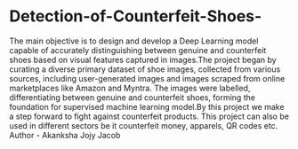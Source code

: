# Detection-of-Counterfeit-Shoes-
The main objective is to design and develop a Deep Learning model  capable of accurately distinguishing between genuine and counterfeit shoes based on visual features  captured in images.The project began by curating a diverse primary dataset of shoe images, collected from various sources, including user-generated images and images scraped from online marketplaces like Amazon and Myntra. The images were labelled, differentiating between genuine and counterfeit shoes, forming the foundation for supervised machine learning model.By this project we make a step forward to fight against counterfeit products. This project can also be used in different sectors be it counterfeit money, apparels, QR codes etc.
Author - Akanksha Jojy Jacob 
